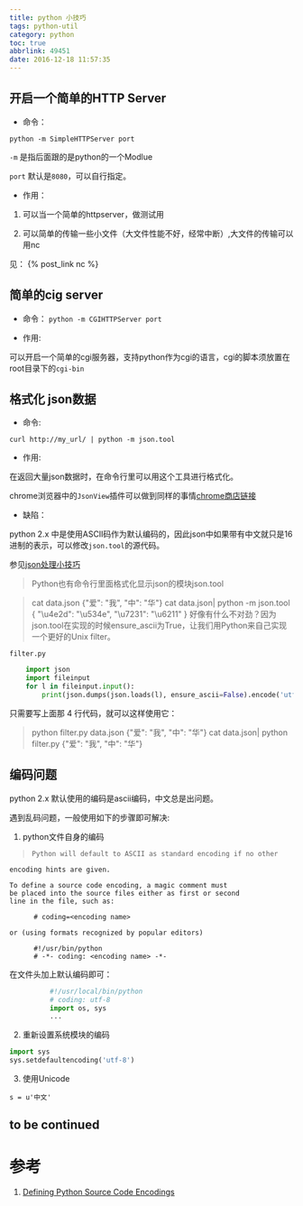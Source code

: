 ```yaml
---
title: python 小技巧
tags: python-util
category: python
toc: true
abbrlink: 49451
date: 2016-12-18 11:57:35
---
```



## 开启一个简单的HTTP Server

- 命令：

`python -m SimpleHTTPServer port`

`-m` 是指后面跟的是python的一个Modlue

`port` 默认是`8080`，可以自行指定。

- 作用：

1. 可以当一个简单的httpserver，做测试用

2. 可以简单的传输一些小文件（大文件性能不好，经常中断）,大文件的传输可以用nc

见： {% post_link nc %}

## 简单的cig server

- 命令：
`python -m CGIHTTPServer port`

- 作用:

可以开启一个简单的cgi服务器，支持python作为cgi的语言，cgi的脚本须放置在root目录下的`cgi-bin`

## 格式化 json数据

- 命令:

`curl http://my_url/ | python -m json.tool`

- 作用:

在返回大量json数据时，在命令行里可以用这个工具进行格式化。

chrome浏览器中的`JsonView`插件可以做到同样的事情[chrome商店链接](https://chrome.google.com/webstore/detail/json-viewer/aimiinbnnkboelefkjlenlgimcabobli?utm_source=chrome-ntp-icon)

- 缺陷：

python 2.x 中是使用ASCII码作为默认编码的，因此json中如果带有中文就只是16进制的表示，可以修改`json.tool`的源代码。

参见[json处理小技巧](http://axiaoxin.com/article/77/)

> Python也有命令行里面格式化显示json的模块json.tool

> cat data.json
{"爱": "我", "中": "华"}
> cat data.json| python -m json.tool
{
    "\u4e2d": "\u534e",
    "\u7231": "\u6211"
}
好像有什么不对劲？因为json.tool在实现的时候ensure_ascii为True，让我们用Python来自己实现一个更好的Unix filter。

`filter.py`

```python
    import json
    import fileinput
    for l in fileinput.input():
        print(json.dumps(json.loads(l), ensure_ascii=False).encode('utf-8'))
```
只需要写上面那 4 行代码，就可以这样使用它：

> python filter.py data.json
{"爱": "我", "中": "华"}
> cat data.json| python filter.py
{"爱": "我", "中": "华"}

## 编码问题

python 2.x 默认使用的编码是ascii编码，中文总是出问题。

遇到乱码问题，一般使用如下的步骤即可解决:

1. python文件自身的编码

>     Python will default to ASCII as standard encoding if no other
    encoding hints are given.

    To define a source code encoding, a magic comment must
    be placed into the source files either as first or second
    line in the file, such as:

          # coding=<encoding name>

    or (using formats recognized by popular editors)

          #!/usr/bin/python
          # -*- coding: <encoding name> -*-

在文件头加上默认编码即可：

```python
          #!/usr/local/bin/python
          # coding: utf-8
          import os, sys
          ...
```

2. 重新设置系统模块的编码

```python
import sys
sys.setdefaultencoding('utf-8')
```

3. 使用Unicode

`s = u'中文'` 

## to be continued


# 参考

1. [Defining Python Source Code Encodings](https://www.python.org/dev/peps/pep-0263/)